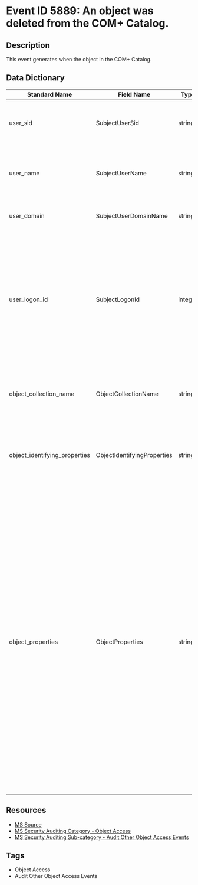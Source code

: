 # Event ID 5889: An object was deleted from the COM+ Catalog.

## Description
This event generates when the object in the COM+ Catalog.

## Data Dictionary
|Standard Name|Field Name|Type|Description|Sample Value|
|---|---|---|---|---|
|user_sid|SubjectUserSid|string|SID of account that requested the "delete object" operation.|S-1-5-21-3457937927-2839227994-823803824-1104|
|user_name|SubjectUserName|string|the name of the account that requested the "delete object" operation.|dadmin|
|user_domain|SubjectUserDomainName|string|subject's domain or computer name.|CONTOSO|
|user_logon_id|SubjectLogonId|integer|hexadecimal value that can help you correlate this event with recent events that might contain the same Logon ID, for example, "4624: An account was successfully logged on."|222443|
|object_collection_name|ObjectCollectionName|string|the name of COM+ collection in which COM+ object was deleted.|Applications|
|object_identifying_properties|ObjectIdentifyingProperties|string|object-specific fields with the names and identifiers for the deleted object.|ID = {1D34B2DC-0E43-4040-BA7B-2F1C181FD86A} AppPartitionID = {41E90F3E-56C1-4633-81C3-6E8BAC8BDD70}|
|object_properties|ObjectProperties|string|the list of deleted object's (Object Name) properties.|Name = COMApp-New ApplicationProxyServerName = ProcessType = 2 CommandLine = ServiceName =  RunAsUserType = 1 Identity = Interactive User Description = IsSystem = N Authentication = 4 ShutdownAfter = 3 RunForever = N Password = ******** Activation = Local Changeable = Y Deleteable = Y CreatedBy = AccessChecksLevel = 1 ApplicationAccessChecksEnabled = 1 cCOL_SecurityDescriptor =  ImpersonationLevel = 3 AuthenticationCapability = 64 CRMEnabled = 0 3GigSupportEnabled = 0 QueuingEnabled = 0 QueueListenerEnabled = N EventsEnabled = 1 ProcessFlags = 0 ThreadMax = 0 ApplicationProxy = 0 CRMLogFile = DumpEnabled = 0 DumpOnException = 0 DumpOnFailfast = 0 MaxDumpCount = 5 DumpPath = %systemroot%\system32\com\dmp IsEnabled = 1 AppPartitionID = {41E90F3E-56C1-4633-81C3-6E8BAC8BDD70} ConcurrentApps = 1 RecycleLifetimeLimit = 0 RecycleCallLimit = 0 RecycleActivationLimit = 0 RecycleMemoryLimit = 0 RecycleExpirationTimeout = 15 QCListenerMaxThreads = 0 QCAuthenticateMsgs = 0 ApplicationDirectory = SRPTrustLevel = 262144 SRPEnabled = 0 SoapActivated = 0 SoapVRoot = SoapMailTo = SoapBaseUrl = Replicable = 1|

## Resources
* [MS Source](https://github.com/MicrosoftDocs/windows-itpro-docs/blob/public/windows/security/threat-protection/auditing/event-5889.md)
* [MS Security Auditing Category - Object Access](https://docs.microsoft.com/en-us/windows/security/threat-protection/auditing/advanced-security-audit-policy-settings#object-access)
* [MS Security Auditing Sub-category - Audit Other Object Access Events](https://github.com/MicrosoftDocs/windows-itpro-docs/tree/master/windows/security/threat-protection/auditing/audit-other-object-access-events.md)

## Tags
* Object Access
* Audit Other Object Access Events